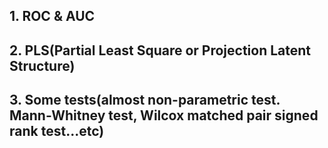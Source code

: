 ## 1. ROC & AUC  
## 2. PLS(Partial Least Square or Projection Latent Structure)  
## 3. Some tests(almost non-parametric test. Mann-Whitney test, Wilcox matched pair signed rank test...etc)  
